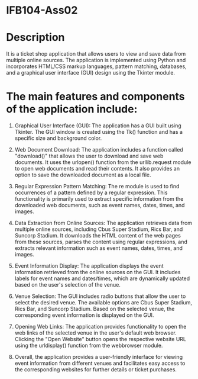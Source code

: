 # IFB104-Ass02

# Description
It is a ticket shop application that allows users to view and save data from multiple online sources. The application is implemented using Python and incorporates HTML/CSS markup languages, pattern matching, databases, and a graphical user interface (GUI) design using the Tkinter module.


# The main features and components of the application include:
1. Graphical User Interface (GUI): The application has a GUI built using Tkinter. The GUI window is created using the Tk() function and has a specific size and background color.

2. Web Document Download: The application includes a function called "download()" that allows the user to download and save web documents. It uses the urlopen() function from the urllib.request module to open web documents and read their contents. It also provides an option to save the downloaded document as a local file.

3. Regular Expression Pattern Matching: The re module is used to find occurrences of a pattern defined by a regular expression. This functionality is primarily used to extract specific information from the downloaded web documents, such as event names, dates, times, and images.

4. Data Extraction from Online Sources: The application retrieves data from multiple online sources, including Cbus Super Stadium, Rics Bar, and Suncorp Stadium. It downloads the HTML content of the web pages from these sources, parses the content using regular expressions, and extracts relevant information such as event names, dates, times, and images.

5. Event Information Display: The application displays the event information retrieved from the online sources on the GUI. It includes labels for event names and dates/times, which are dynamically updated based on the user's selection of the venue.

6. Venue Selection: The GUI includes radio buttons that allow the user to select the desired venue. The available options are Cbus Super Stadium, Rics Bar, and Suncorp Stadium. Based on the selected venue, the corresponding event information is displayed on the GUI.

7. Opening Web Links: The application provides functionality to open the web links of the selected venue in the user's default web browser. Clicking the "Open Website" button opens the respective website URL using the urldisplay() function from the webbrowser module.

8. Overall, the application provides a user-friendly interface for viewing event information from different venues and facilitates easy access to the corresponding websites for further details or ticket purchases.






